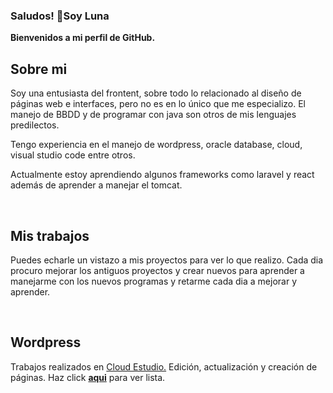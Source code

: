 ### Saludos! 👋Soy Luna

<!--
**LunaGR/LunaGR** is a ✨ _special_ ✨ repository because its `README.md` (this file) appears on your GitHub profile.
-->

<b>Bienvenidos a mi perfil de GitHub.</b>

<h2> Sobre mi </h2>
<p>
  Soy una entusiasta del frontent, sobre todo lo relacionado al diseño de páginas web e interfaces, pero no es en lo único que me especializo.
  El manejo de BBDD y de programar con java son otros de mis lenguajes predilectos.

  Tengo experiencia en el manejo de wordpress, oracle database, cloud, visual studio code entre otros.

  Actualmente estoy aprendiendo algunos frameworks como laravel y react además de aprender a manejar el tomcat.
  
</p> </br>

<h2> Mis trabajos </h2>
<p>
   Puedes echarle un vistazo a mis proyectos para ver lo que realizo. Cada dia procuro mejorar los antiguos proyectos y crear nuevos para
  aprender a manejarme con los nuevos programas y retarme cada dia a mejorar y aprender.

</p></br>


<h2> Wordpress </h2>
<p> Trabajos realizados en <a href= "https://www.cloudestudio.es/" title="cloud estudio">Cloud Estudio.</a> Edición, actualización y creación de páginas.
  Haz click <b><a href="/wordpress/wp.html">aqui</a></b> para ver lista.

  


